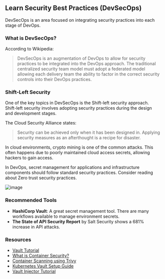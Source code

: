 ## Learn Security Best Practices (DevSecOps)

DevSecOps is an area focused on integrating security practices into each stage of DevOps.

### What is DevSecOps?

According to Wikipedia:

> DevSecOps is an augmentation of DevOps to allow for security practices to be integrated into the DevOps approach. The traditional centralized security team model must adopt a federated model allowing each delivery team the ability to factor in the correct security controls into their DevOps practices.

### Shift-Left Security

One of the key topics in DevSecOps is the Shift-left security approach. Shift-left security involves adopting security practices during the design and development stages.

The Cloud Security Alliance states:

> Security can be achieved only when it has been designed in. Applying security measures as an afterthought is a recipe for disaster.



In cloud environments, crypto mining is one of the common attacks. This often happens due to poorly maintained cloud access secrets, allowing hackers to gain access.


In DevOps, secret management for applications and infrastructure components should follow standard security practices. Consider reading about Zero trust security practices.

![image](https://github.com/ben-le/DevOps_Trainings/assets/34547999/716a1226-bcd2-41c5-b86d-67e24107cfcb)


### Recommended Tools

- **HashiCorp Vault**: A great secret management tool. There are many workflows available to manage environment secrets.
- **The State of API Security Report** by Salt Security shows a 681% increase in API attacks.

### Resources

- [Vault Tutorial](https://developer.hashicorp.com/vault/tutorials)
- [What is Container Security?](https://containersecurity.com/)
- [Container Scanning using Trivy](https://github.com/aquasecurity/trivy)
- [Kubernetes Vault Setup Guide](https://devopscube.com/vault-in-kubernetes/)
- [Vault Injector Tutorial](https://learn.hashicorp.com/tutorials/vault/kubernetes-secret-injection)

